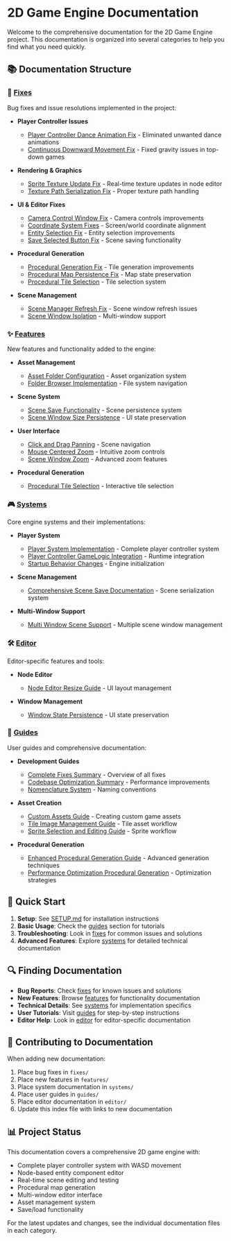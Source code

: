 # 2D Game Engine Documentation

Welcome to the comprehensive documentation for the 2D Game Engine project. This documentation is organized into several categories to help you find what you need quickly.

## 📚 Documentation Structure

### 🔧 [Fixes](fixes/)
Bug fixes and issue resolutions implemented in the project:

- **Player Controller Issues**
  - [Player Controller Dance Animation Fix](fixes/PLAYER_CONTROLLER_DANCE_ANIMATION_FIX.md) - Eliminated unwanted dance animations
  - [Continuous Downward Movement Fix](fixes/CONTINUOUS_DOWNWARD_MOVEMENT_FIX.md) - Fixed gravity issues in top-down games

- **Rendering & Graphics**
  - [Sprite Texture Update Fix](fixes/SPRITE_TEXTURE_UPDATE_FIX.md) - Real-time texture updates in node editor
  - [Texture Path Serialization Fix](fixes/TEXTURE_PATH_SERIALIZATION_FIX.md) - Proper texture path handling

- **UI & Editor Fixes**
  - [Camera Control Window Fix](fixes/Camera_Control_Window_Fix.md) - Camera controls improvements
  - [Coordinate System Fixes](fixes/Coordinate_System_Fix.md) - Screen/world coordinate alignment
  - [Entity Selection Fix](fixes/Entity_0_Selection_Fix.md) - Entity selection improvements
  - [Save Selected Button Fix](fixes/SAVE_SELECTED_BUTTON_FIX.md) - Scene saving functionality

- **Procedural Generation**
  - [Procedural Generation Fix](fixes/PROCEDURAL_GENERATION_FIX.md) - Tile generation improvements
  - [Procedural Map Persistence Fix](fixes/PROCEDURAL_MAP_PERSISTENCE_FIX.md) - Map state preservation
  - [Procedural Tile Selection](fixes/Procedural_Tile_Selection_SOLVED.md) - Tile selection system

- **Scene Management**
  - [Scene Manager Refresh Fix](fixes/SCENE_MANAGER_REFRESH_FIX.md) - Scene window refresh issues
  - [Scene Window Isolation](fixes/Scene_Window_Isolation_Summary.md) - Multi-window support

### ✨ [Features](features/)
New features and functionality added to the engine:

- **Asset Management**
  - [Asset Folder Configuration](features/ASSET_FOLDER_CONFIGURATION.md) - Asset organization system
  - [Folder Browser Implementation](features/FOLDER_BROWSER_IMPLEMENTATION.md) - File system navigation

- **Scene System**
  - [Scene Save Functionality](features/SCENE_SAVE_FUNCTIONALITY.md) - Scene persistence system
  - [Scene Window Size Persistence](features/SCENE_WINDOW_SIZE_PERSISTENCE.md) - UI state preservation

- **User Interface**
  - [Click and Drag Panning](features/Click_and_Drag_Panning_Feature.md) - Scene navigation
  - [Mouse Centered Zoom](features/Mouse_Centered_Zoom_Feature.md) - Intuitive zoom controls
  - [Scene Window Zoom](features/Scene_Window_Zoom_Feature.md) - Advanced zoom features

- **Procedural Generation**
  - [Procedural Tile Selection](features/Procedural_Tile_Selection_Feature.md) - Interactive tile selection

### 🎮 [Systems](systems/)
Core engine systems and their implementations:

- **Player System**
  - [Player System Implementation](systems/PlayerSystem_Implementation.md) - Complete player controller system
  - [Player Controller GameLogic Integration](systems/PLAYER_CONTROLLER_GAMELOGIC_INTEGRATION.md) - Runtime integration
  - [Startup Behavior Changes](systems/STARTUP_BEHAVIOR_CHANGE.md) - Engine initialization

- **Scene Management**
  - [Comprehensive Scene Save Documentation](systems/COMPREHENSIVE_SCENE_SAVE_DOCUMENTATION.md) - Scene serialization system

- **Multi-Window Support**
  - [Multi Window Scene Support](systems/Multi_Window_Scene_Support.md) - Multiple scene window management

### 🛠️ [Editor](editor/)
Editor-specific features and tools:

- **Node Editor**
  - [Node Editor Resize Guide](editor/NODE_EDITOR_RESIZE_GUIDE.md) - UI layout management

- **Window Management**
  - [Window State Persistence](editor/Window_State_Persistence.md) - UI state preservation

### 📖 [Guides](guides/)
User guides and comprehensive documentation:

- **Development Guides**
  - [Complete Fixes Summary](guides/COMPLETE_FIXES_SUMMARY.md) - Overview of all fixes
  - [Codebase Optimization Summary](guides/CODEBASE_OPTIMIZATION_SUMMARY.md) - Performance improvements
  - [Nomenclature System](guides/Nomenclature_System.md) - Naming conventions

- **Asset Creation**
  - [Custom Assets Guide](guides/custom_assets_guide.md) - Creating custom game assets
  - [Tile Image Management Guide](guides/tile_image_management_guide.md) - Tile asset workflow
  - [Sprite Selection and Editing Guide](guides/Sprite_Selection_and_Editing_Guide.md) - Sprite workflow

- **Procedural Generation**
  - [Enhanced Procedural Generation Guide](guides/enhanced_procedural_generation_guide.md) - Advanced generation techniques
  - [Performance Optimization Procedural Generation](guides/Performance_Optimization_Procedural_Generation.md) - Optimization strategies

## 🚀 Quick Start

1. **Setup**: See [SETUP.md](../SETUP.md) for installation instructions
2. **Basic Usage**: Check the [guides](guides/) section for tutorials
3. **Troubleshooting**: Look in [fixes](fixes/) for common issues and solutions
4. **Advanced Features**: Explore [systems](systems/) for detailed technical documentation

## 🔍 Finding Documentation

- **Bug Reports**: Check [fixes](fixes/) for known issues and solutions
- **New Features**: Browse [features](features/) for functionality documentation
- **Technical Details**: See [systems](systems/) for implementation specifics
- **User Tutorials**: Visit [guides](guides/) for step-by-step instructions
- **Editor Help**: Look in [editor](editor/) for editor-specific documentation

## 📝 Contributing to Documentation

When adding new documentation:

1. Place bug fixes in `fixes/`
2. Place new features in `features/`
3. Place system documentation in `systems/`
4. Place user guides in `guides/`
5. Place editor documentation in `editor/`
6. Update this index file with links to new documentation

## 📊 Project Status

This documentation covers a comprehensive 2D game engine with:
- Complete player controller system with WASD movement
- Node-based entity component editor
- Real-time scene editing and testing
- Procedural map generation
- Multi-window editor interface
- Asset management system
- Save/load functionality

For the latest updates and changes, see the individual documentation files in each category.
